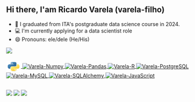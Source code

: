 
## Hi there, I'am Ricardo Varela (varela-filho)
- 💼 I graduated from ITA's postgraduate data science course in 2024.
- 💻 I'm currently applying for a data scientist role
- 😄 Pronouns: ele/dele (He/His)

<div align="left">
  <a href="https://github.com/varela-filho">
  <img height="140em" src="https://github-readme-stats.vercel.app/api/top-langs/?username=varela-filho&layout=compact&langs_count=7&theme=vision-friendly-dark"/>
</div>
  
  
<div style="display: inline_block"><br>
  <img align="center" alt="Varela-Python" height="30" width="40" src="https://raw.githubusercontent.com/devicons/devicon/master/icons/python/python-original.svg">
  <img align="center" alt="Varela-Numpy" height="30" width="40" src="https://cdn.jsdelivr.net/gh/devicons/devicon/icons/numpy/numpy-original.svg">
  <img align="center" alt="Varela-Pandas" height="30" width="40" src="https://cdn.jsdelivr.net/gh/devicons/devicon/icons/pandas/pandas-original.svg">
  <img align="center" alt="Varela-R" height="30" width="40" src="https://cdn.jsdelivr.net/gh/devicons/devicon/icons/r/r-original.svg">
  <img align="center" alt="Varela-PostgreSQL" height="30" width="40" src="https://cdn.jsdelivr.net/gh/devicons/devicon/icons/postgresql/postgresql-original.svg">
  <img align="center" alt="Varela-MySQL" height="30" width="40" src="https://cdn.jsdelivr.net/gh/devicons/devicon/icons/mysql/mysql-original.svg">
  <img align="center" alt="Varela-SQLAlchemy" height="30" width="40" src="https://cdn.jsdelivr.net/gh/devicons/devicon/icons/sqlalchemy/sqlalchemy-original.svg">
  <img align="center" alt="Varela-JavaScript" height="30" width="40" src="https://cdn.jsdelivr.net/gh/devicons/devicon/icons/sqlalchemy/javascript-original.svg">
</div>
  
##
  
<div> 
  <a href="https://www.linkedin.com/in/ricardo-varela-filho-a33a55222/" target="_blank"><img src="https://img.shields.io/badge/-LinkedIn-%230077B5?style=for-the-badge&logo=linkedin&logoColor=white" target="_blank"></a> 
  <a href="https://www.instagram.com/ricardovarela_f8/" target="_blank"><img src="https://img.shields.io/badge/-Instagram-%23E4405F?style=for-the-badge&logo=instagram&logoColor=white" target="_blank"></a>
  <a href = "mailto:rvarelafilho@gmail.com"><img src="https://img.shields.io/badge/Gmail-D14836?style=for-the-badge&logo=gmail&logoColor=white" target="_blank"></a>
